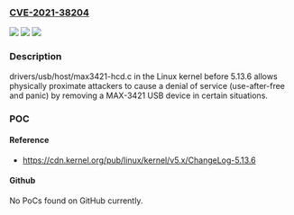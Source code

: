 ### [CVE-2021-38204](https://cve.mitre.org/cgi-bin/cvename.cgi?name=CVE-2021-38204)
![](https://img.shields.io/static/v1?label=Product&message=n%2Fa&color=blue)
![](https://img.shields.io/static/v1?label=Version&message=n%2Fa&color=blue)
![](https://img.shields.io/static/v1?label=Vulnerability&message=n%2Fa&color=brighgreen)

### Description

drivers/usb/host/max3421-hcd.c in the Linux kernel before 5.13.6 allows physically proximate attackers to cause a denial of service (use-after-free and panic) by removing a MAX-3421 USB device in certain situations.

### POC

#### Reference
- https://cdn.kernel.org/pub/linux/kernel/v5.x/ChangeLog-5.13.6

#### Github
No PoCs found on GitHub currently.

